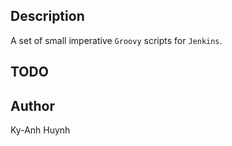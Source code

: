 ## Description

A set of small imperative `Groovy` scripts for `Jenkins`.

## TODO

## Author

Ky-Anh Huynh

